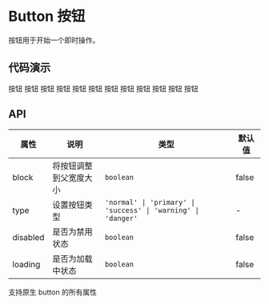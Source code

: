 # Button 按钮

按钮用于开始一个即时操作。

## 代码演示

<demo title="不同类型按钮">
  <lu-button>按钮</lu-button>
  <lu-button type='normal'>按钮</lu-button>
  <lu-button type='primary'>按钮</lu-button>
  <lu-button type='success'>按钮</lu-button>
  <lu-button type='warning'>按钮</lu-button>
  <lu-button type='danger'>按钮</lu-button>
</demo>

<demo title="块按钮">
  <lu-button block>按钮</lu-button>
  <lu-button block type='primary'>按钮</lu-button>
</demo>

<demo title="禁用按钮">
  <lu-button disabled>按钮</lu-button>
  <lu-button disabled type='primary'>按钮</lu-button>
</demo>

<demo title="loading">
  <lu-button loading>按钮</lu-button>
  <lu-button loading type='primary'>按钮</lu-button>
</demo>

## API

| 属性     | 说明                   | 类型                                                          | 默认值 |
| -------- | ---------------------- | ------------------------------------------------------------- | ------ |
| block    | 将按钮调整到父宽度大小 | `boolean`                                                     | false  |
| type     | 设置按钮类型           | `'normal' \| 'primary' \| 'success' \| 'warning' \| 'danger'` | -      |
| disabled | 是否为禁用状态         | `boolean`                                                     | false  |
| loading  | 是否为加载中状态       | `boolean`                                                     | false  |

支持原生 button 的所有属性
